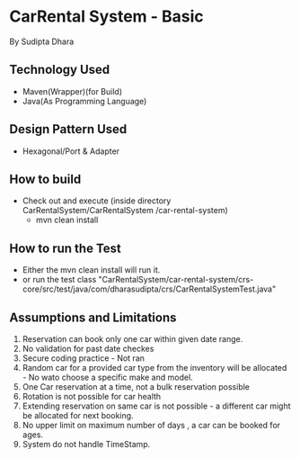 # CarRental System - Basic

By Sudipta Dhara

## Technology Used

* Maven(Wrapper)(for Build)
* Java(As Programming Language)

## Design Pattern Used

* Hexagonal/Port & Adapter

## How to build

* Check out and execute (inside directory CarRentalSystem/CarRentalSystem
/car-rental-system)
  * mvn clean install

## How to run the Test

* Either the mvn clean install will run it.
* or run the test class "CarRentalSystem/car-rental-system/crs-core/src/test/java/com/dharasudipta/crs/CarRentalSystemTest.java"

## Assumptions and Limitations

1. Reservation can book only one car within given date range.
2. No validation for past date checkes
3. Secure coding practice - Not ran
4. Random car for a provided car type from the inventory will be allocated - No wato choose a specific make and model.
5. One Car reservation at a time, not a bulk reservation possible
6. Rotation is not possible for car health
7. Extending reservation on same car is not possible - a different car might be allocated for next booking.
8. No upper limit on maximum number of days , a car can be booked for ages.
9. System do not handle TimeStamp.
